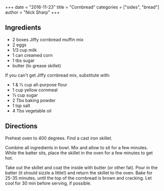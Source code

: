 +++
date = "2016-11-23"
title = "Cornbread"
categories = ["sides", "bread"]
author = "Nick Sharp"
+++

## Ingredients

- 2 boxes Jiffy cornbread muffin mix
- 2 eggs
- 1/3 cup milk
- 1 can creamed corn
- 1 tbs sugar
- butter (to grease skillet)

If you can't get Jiffy cornbread mix, substitute with:

- 1 & 1⁄3 cup all-purpose flour
- 1 cup yellow cornmeal
- 1⁄3 cup sugar
- 2 Tbs baking powder
- 1 tsp salt
- 4 Tbs vegetable oil

## Directions

Preheat oven to 400 degrees. Find a cast iron skillet.

Combine all ingredients in bowl. Mix and allow to sit for a few minutes. While the batter sits, place the skillet in the oven for a few minutes to get hot.

Take out the skillet and coat the inside with butter (or other fat). Pour in the batter (it should sizzle a little!) and return the skillet to the oven. Bake for 25-35 minutes, until the top of the cornbread is brown and cracking. Let cool for 30 min before serving, if possible.
